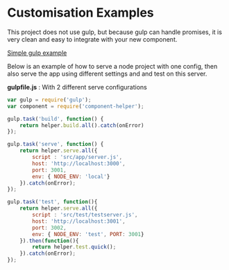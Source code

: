 # Customisation Examples

This project does not use gulp, but because gulp can handle promises, it is very clean and easy to integrate with your new component.

[Simple gulp example](/examples/gulpfile.js)

Below is an example of how to serve a node project with one config, then also serve the app using different settings and and test on this server.

**gulpfile.js** : With 2 different serve configurations

```javascript
var gulp = require('gulp');
var component = require('component-helper');

gulp.task('build', function() {
    return helper.build.all().catch(onError)
});

gulp.task('serve', function() {
    return helper.serve.all({
        script : 'src/app/server.js',
        host: 'http://localhost:3000',
        port: 3001,
        env: { NODE_ENV: 'local'}
    }).catch(onError);
});

gulp.task('test', function(){
    return helper.serve.all({
        script : 'src/test/testserver.js',
        host: 'http://localhost:3001',
        port: 3002,
        env: { NODE_ENV: 'test', PORT: 3001}
    }).then(function(){
        return helper.test.quick();
    }).catch(onError);
});

```